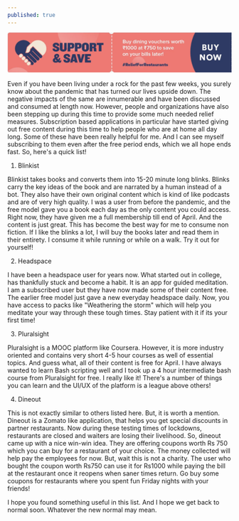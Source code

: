 ```yaml
---
published: true
---
```




![Datapoint](/images/dine.png)

Even if you have been living under a rock for the past few weeks, you surely know about the pandemic that has turned our lives
upside down. The negative impacts of the same are innumerable and have been discussed and consumed at length now. However, 
people and organizations have also been stepping up during this time to provide some much needed relief measures. Subscription
based applications in particular have started giving out free content during this time to help people who are at home all day long.
Some of these have been really helpful for me. And I can see myself subscribing to them even after the free period ends, which we
all hope ends fast. So, here's a quick list!

1. Blinkist

Blinkist takes books and converts them into 15-20 minute long blinks. Blinks carry the key ideas of the book and are narrated
by a human instead of a bot. They also have their own original content which is kind of like podcasts and are of very high quality.
I was a user from before the pandemic, and the free model gave you a book each day as the only content you could access. Right now,
they have given me a full membership till end of April. And the content is just great. This has become the best way for me to consume
non fiction. If I like the blinks a lot, I will buy the books later and read them in their entirety. I consume it while running or while
on a walk. Try it out for yourself!

2. Headspace

I have been a headspace user for years now. What started out in college, has thankfully stuck and become a habit. It is an app for guided
meditation. I am a subscribed user but they have now made some of their content free. The earlier free model just gave a new everyday headspace
daily. Now, you have access to packs like "Weathering the storm" which will help you meditate your way through these tough times. Stay patient
with it if its your first time!

3. Pluralsight

Pluralsight is a MOOC platform like Coursera. However, it is more industry oriented and contains very short 4-5 hour courses as well of
essential topics. And guess what, all of their content is free for April.  I have always wanted to learn Bash scripting well and I took up 
a 4 hour intermediate bash course from Pluralsight for free. I really like it! There's a number of things you can learn and the UI/UX of
the platform is a league above others!

4. Dineout

This is not exactly similar to others listed here. But, it is worth a mention. Dineout is a Zomato like application, that helps
you get special discounts in partner restaurants. Now during these testing times of lockdowns, restaurants are closed and waiters are 
losing their livelihood. So, dineout came up with a nice win-win idea. They are offering coupons worth Rs 750 which you can buy for
a restaurant of your choice. The money collected will help pay the employees for now. But, wait this is not a charity. The user
who bought the coupon worth Rs750 can use it for Rs1000 while paying the bill at the restaurant once it reopens when saner times
return. Go buy some coupons for restaurants where you spent fun Friday nights with your friends!

I hope you found something useful in this list. And I hope we get back to normal soon. Whatever the new normal may mean.
